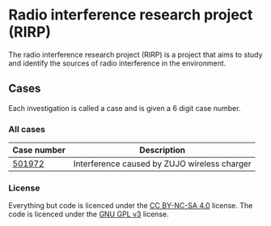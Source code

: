 # Radio interference research project (RIRP)

The radio interference research project (RIRP) is a project that aims to study and identify the sources of radio interference in the environment.

## Cases

Each investigation is called a case and is given a 6 digit case number.

### All cases

|       Case number      |                      Description                    |
|------------------------|-----------------------------------------------------|
| [501972](cases/501972) | Interference caused by ZUJO wireless charger        |

### License

Everything but code is licenced under the [CC BY-NC-SA 4.0](https://creativecommons.org/licenses/by-nc-sa/4.0/) license. The code is licenced under the [GNU GPL v3](https://www.gnu.org/licenses/gpl-3.0.html) license.